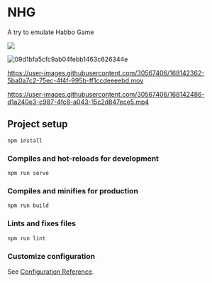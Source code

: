 # NHG

A try to emulate Habbo Game 

[![](https://media.discordapp.net/attachments/953686030496694283/956514130116882472/unknown.png?width=1351&height=637)](http://https://media.discordapp.net/attachments/953686030496694283/956514130116882472/unknown.png?width=1351&height=637)


![09d1bfa5cfc9ab04febb1463c626344e](https://user-images.githubusercontent.com/30567406/168142624-7589d8a9-4eb4-4478-b6b4-334b034e1fca.png)


https://user-images.githubusercontent.com/30567406/168142362-5ba0a7c2-75ec-4f4f-995b-ff1ccdeeeebd.mov



https://user-images.githubusercontent.com/30567406/168142486-d1a240e3-c987-4fc8-a043-15c2d847ece5.mp4



## Project setup
```
npm install
```

### Compiles and hot-reloads for development
```
npm run serve
```

### Compiles and minifies for production
```
npm run build
```

### Lints and fixes files
```
npm run lint
```

### Customize configuration
See [Configuration Reference](https://cli.vuejs.org/config/).
